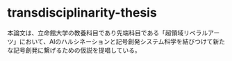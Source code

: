 # transdisciplinarity-thesis
本論文は、立命館大学の教養科目であり先端科目である「超領域リベラルアーツ」において、AIのハルシネーションと記号創発システム科学を結びつけて新たな記号創発に繋げるための仮説を提唱している。
